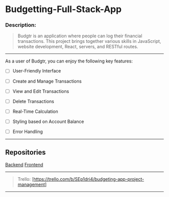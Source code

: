 # Budgetting-Full-Stack-App

### Description:

> Budgtr is an application where people can log their financial transactions. This project brings together various skills in JavaScript, website development, React, servers, and RESTful routes.

---

As a user of Budgtr, you can enjoy the following key features:

- [ ] User-Friendly Interface

- [ ] Create and Manage Transactions

- [ ] View and Edit Transactions

- [ ] Delete Transactions

- [ ] Real-Time Calculation

- [ ] Styling based on Account Balance

- [ ] Error Handling

---

## Repositories 

[Backend](https://github.com/Nicolercc/project-budgeting-app-BE)
[Frontend](https://github.com/Nicolercc/project-budgeting-app-FE)

---

> Trello: [https://trello.com/b/SEp1dri4/budgeting-app-project-management]

---


